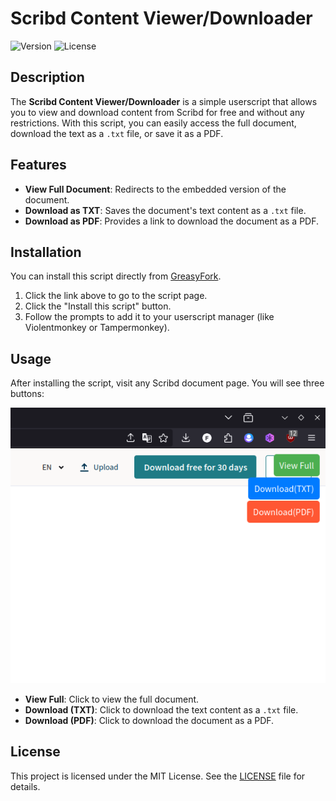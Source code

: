 # Scribd Content Viewer/Downloader

![Version](https://img.shields.io/badge/version-1.04-blue.svg) ![License](https://img.shields.io/badge/license-MIT-green.svg)

## Description

The **Scribd Content Viewer/Downloader** is a simple userscript that allows you to view and download content from Scribd for free and without any restrictions. With this script, you can easily access the full document, download the text as a `.txt` file, or save it as a PDF.

## Features

- **View Full Document**: Redirects to the embedded version of the document.
- **Download as TXT**: Saves the document's text content as a `.txt` file.
- **Download as PDF**: Provides a link to download the document as a PDF.

## Installation

You can install this script directly from [GreasyFork](https://greasyfork.org/en/scripts/523652-scribd-content-viewer-downloader).

1. Click the link above to go to the script page.
2. Click the "Install this script" button.
3. Follow the prompts to add it to your userscript manager (like Violentmonkey or Tampermonkey).

## Usage

After installing the script, visit any Scribd document page. You will see three buttons:

![Buttons](https://github.com/FENZIGO/Scribd-Content-Viewer-Downloader/blob/main/scribd_screen.png)

- **View Full**: Click to view the full document.
- **Download (TXT)**: Click to download the text content as a `.txt` file.
- **Download (PDF)**: Click to download the document as a PDF.

## License

This project is licensed under the MIT License. See the [LICENSE](LICENSE) file for details.
